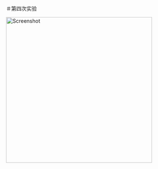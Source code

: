 ＃第四次实验



<img src="https://github.com/lintao2018/lab4/blob/master/images/8GWNXK%25G%5DW2%605()9%24F%60WH2Q.png" height="400" alt="Screenshot"/>
